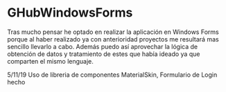 # GHubWindowsForms
Tras mucho pensar he optado en realizar la aplicación en Windows Forms porque al haber realizado ya con anterioridad proyectos me resultará mas sencillo llevarlo a cabo. Además puedo así aprovechar la lógica de obtención de datos y tratamiento de estes que había ideado ya que comparten el mismo lenguaje.

5/11/19 Uso de libreria de componentes MaterialSkin, Formulario de Login hecho
